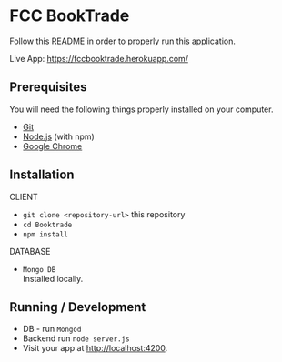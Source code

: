 # FCC BookTrade

Follow this README in order to properly run this application.

Live App: https://fccbooktrade.herokuapp.com/

## Prerequisites

You will need the following things properly installed on your computer.

* [Git](https://git-scm.com/)
* [Node.js](https://nodejs.org/) (with npm)
* [Google Chrome](https://google.com/chrome/)

## Installation
CLIENT
* `git clone <repository-url>` this repository
* `cd Booktrade`
* `npm install`


DATABASE
* `Mongo DB`  
Installed locally.

## Running / Development

* DB - run `Mongod`
* Backend run `node server.js`
* Visit your app at [http://localhost:4200](http://localhost:3000).
